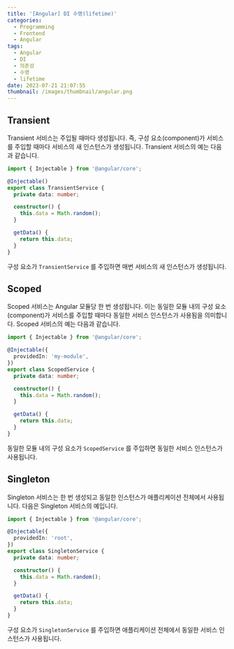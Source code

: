 ```yaml
---
title: '[Angular] DI 수명(lifetime)'
categories:
  - Programming
  - Frontend
  - Angular
tags:
  - Angular
  - DI
  - 의존성
  - 수명
  - lifetime
date: 2023-07-21 21:07:55
thumbnail: /images/thumbnail/angular.png
---
```


## Transient

Transient 서비스는 주입될 때마다 생성됩니다. 즉, 구성 요소(component)가 서비스를 주입할 때마다 서비스의 새 인스턴스가 생성됩니다. Transient 서비스의 예는 다음과 같습니다.

```ts
import { Injectable } from '@angular/core';

@Injectable()
export class TransientService {
  private data: number;

  constructor() {
    this.data = Math.random();
  }

  getData() {
    return this.data;
  }
}
```

구성 요소가 `TransientService` 를 주입하면 매번 서비스의 새 인스턴스가 생성됩니다.

## Scoped

Scoped 서비스는 Angular 모듈당 한 번 생성됩니다. 이는 동일한 모듈 내의 구성 요소(component)가 서비스를 주입할 때마다 동일한 서비스 인스턴스가 사용됨을 의미합니다. Scoped 서비스의 예는 다음과 같습니다.

```ts
import { Injectable } from '@angular/core';

@Injectable({
  providedIn: 'my-module',
})
export class ScopedService {
  private data: number;

  constructor() {
    this.data = Math.random();
  }

  getData() {
    return this.data;
  }
}
```

동일한 모듈 내의 구성 요소가 `ScopedService` 를 주입하면 동일한 서비스 인스턴스가 사용됩니다.

## Singleton

Singleton 서비스는 한 번 생성되고 동일한 인스턴스가 애플리케이션 전체에서 사용됩니다. 다음은 Singleton 서비스의 예입니다.

```ts
import { Injectable } from '@angular/core';

@Injectable({
  providedIn: 'root',
})
export class SingletonService {
  private data: number;

  constructor() {
    this.data = Math.random();
  }

  getData() {
    return this.data;
  }
}
```

구성 요소가 `SingletonService` 를 주입하면 애플리케이션 전체에서 동일한 서비스 인스턴스가 사용됩니다.
